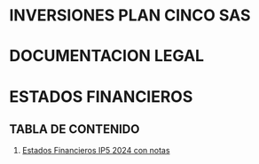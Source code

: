 # INVERSIONES PLAN CINCO SAS 


# DOCUMENTACION LEGAL 


# ESTADOS FINANCIEROS


## TABLA DE CONTENIDO

1. [Estados Financieros IP5 2024 con notas](https://iplancinco.github.io/estadosfinancieros2024/Estados_Financieros_IP5_2024_con_notas.pdf)


